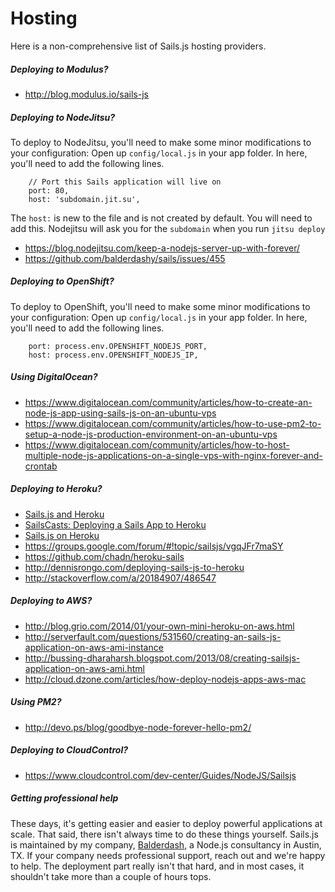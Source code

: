 # Hosting

Here is a non-comprehensive list of Sails.js hosting providers.

##### Deploying to Modulus?

+ http://blog.modulus.io/sails-js

##### Deploying to NodeJitsu?
To deploy to NodeJitsu, you'll need to make some minor modifications to your configuration:
Open up `config/local.js` in your app folder. In here, you'll need to add the following lines.

```
    // Port this Sails application will live on
	port: 80,
	host: 'subdomain.jit.su',
```

The `host:` is new to the file and is not created by default.  You will need to add this.  Nodejitsu will ask you for the `subdomain` when you run `jitsu deploy`

+ https://blog.nodejitsu.com/keep-a-nodejs-server-up-with-forever/
+ https://github.com/balderdashy/sails/issues/455

##### Deploying to OpenShift?
To deploy to OpenShift, you'll need to make some minor modifications to your configuration:
Open up `config/local.js` in your app folder. In here, you'll need to add the following lines.

```
	port: process.env.OPENSHIFT_NODEJS_PORT,
	host: process.env.OPENSHIFT_NODEJS_IP,
```

##### Using DigitalOcean?

+ https://www.digitalocean.com/community/articles/how-to-create-an-node-js-app-using-sails-js-on-an-ubuntu-vps
+ https://www.digitalocean.com/community/articles/how-to-use-pm2-to-setup-a-node-js-production-environment-on-an-ubuntu-vps
+ https://www.digitalocean.com/community/articles/how-to-host-multiple-node-js-applications-on-a-single-vps-with-nginx-forever-and-crontab

##### Deploying to Heroku?

+ [Sails.js and Heroku](http://pburtchaell.com/2015/sails/)
+ [SailsCasts: Deploying a Sails App to Heroku](http://irlnathan.github.io/sailscasts/blog/2013/11/05/building-a-sails-application-ep26-deploying-a-sails-app-to-heroku/)
+ [Sails.js on Heroku](http://vort3x.me/sailsjs-heroku/)
+ https://groups.google.com/forum/#!topic/sailsjs/vgqJFr7maSY
+ https://github.com/chadn/heroku-sails
+ http://dennisrongo.com/deploying-sails-js-to-heroku
+ http://stackoverflow.com/a/20184907/486547

##### Deploying to AWS?

+ http://blog.grio.com/2014/01/your-own-mini-heroku-on-aws.html
+ http://serverfault.com/questions/531560/creating-an-sails-js-application-on-aws-ami-instance
+ http://bussing-dharaharsh.blogspot.com/2013/08/creating-sailsjs-application-on-aws-ami.html
+ http://cloud.dzone.com/articles/how-deploy-nodejs-apps-aws-mac

##### Using PM2?

+ http://devo.ps/blog/goodbye-node-forever-hello-pm2/


##### Deploying to CloudControl?

+ https://www.cloudcontrol.com/dev-center/Guides/NodeJS/Sailsjs



##### Getting professional help

These days, it's getting easier and easier to deploy powerful applications at scale.  That said, there isn't always time to do these things yourself.
Sails.js is maintained by my company, [Balderdash](http://balderdash.co), a Node.js consultancy in Austin, TX. If your company needs professional support, reach out and we're happy to help.  The deployment part really isn't that hard, and in most cases, it shouldn't take more than a couple of hours tops.



<docmeta name="uniqueID" value="Hosting276234">
<docmeta name="displayName" value="Hosting">

